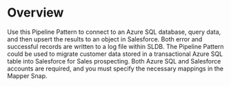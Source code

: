 # Overview

Use this Pipeline Pattern to connect to an Azure SQL database, query data, and then upsert the results to an object in Salesforce. Both error and successful records are written to a log file within SLDB. The Pipeline Pattern could be used to migrate customer data stored in a transactional Azure SQL table into Salesforce for Sales prospecting. Both Azure SQL and Salesforce accounts are required, and you must specify the necessary mappings in the Mapper Snap.
